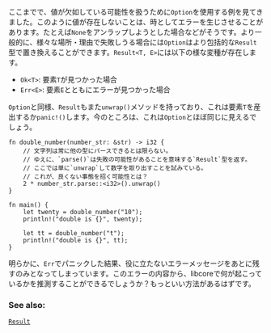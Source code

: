<!-- Previously, we have used the type `Option` to annotate that absence is a possibility. This
absence sometimes appears as an error, for example when `None` is unwrapped. In the more
general case where there may be multiple failure points for a multitude of different reasons,
an `Option` can be replaced by the more general `Result` type. A `Result<T, E>` has these
variants: -->
ここまでで、値が欠如している可能性を扱うために`Option`を使用する例を見てきました。このように値が存在しないことは、時としてエラーを生じさせることがあります。たとえば`None`をアンラップしようとした場合などがそうです。より一般的に、様々な場所・理由で失敗しうる場合には`Option`はより包括的な`Result`型で置き換えることができます。`Result<T, E>`には以下の様な変種が存在します。

<!-- * `Ok<T>`: An element `T` was found
* `Err<E>`: An error was found with element `E` -->
* `Ok<T>`: 要素`T`が見つかった場合
* `Err<E>`: 要素`E`とともにエラーが見つかった場合

<!-- Similar to `Option`, `Result` also contains the `unwrap()` method which yields the element
`T` or calls `panic!()`. So far, this should seem similar to `Option`: -->
`Option`と同様、`Result`もまた`unwrap()`メソッドを持っており、これは要素`T`を産出するか`panic!()`します。今のところは、これは`Option`とほぼ同じに見えるでしょう。

``` rust,editable
fn double_number(number_str: &str) -> i32 {
    // 文字列は常に他の型にパースできるとは限らない。
    // ゆえに、`parse()`は失敗の可能性があることを意味する`Result`型を返す。
    // ここでは単に`unwrap`して数字を取り出すことを試みている。
    // これが、良くない事態を招く可能性とは？
    2 * number_str.parse::<i32>().unwrap()
}

fn main() {
    let twenty = double_number("10");
    println!("double is {}", twenty);

    let tt = double_number("t");
    println!("double is {}", tt);
}

```

<!-- Clearly, panicking on an `Err` leaves an unhelpful error message. Do we even know anything
about libcore that the error is telling us all about? There must be a better way. -->
明らかに、`Err`でパニックした結果、役に立たないエラーメッセージをあとに残すのみとなってしまっています。このエラーの内容から、libcoreで何が起こっているかを推測することができるでしょうか？もっといい方法があるはずです。


### See also:

[`Result`][result]

[result]: http://doc.rust-lang.org/std/result/enum.Result.html
